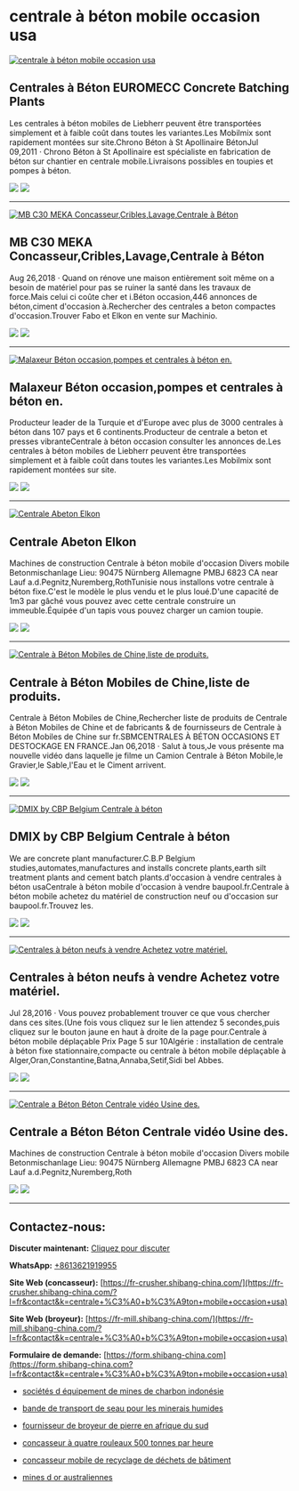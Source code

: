 # centrale à béton mobile occasion usa

<a href="https://swt.shibang-china.com/?l=fr&img&k=centrale+%C3%A0+b%C3%A9ton+mobile+occasion+usa" target="_blank">![centrale à béton mobile occasion usa](http://static.shibang-china.com/all-800x300/432.jpg)</a>

## Centrales à Béton EUROMECC Concrete Batching Plants
Les centrales à béton mobiles de Liebherr peuvent être transportées simplement et à faible coût dans toutes les variantes.Les Mobilmix sont rapidement montées sur site.Chrono Béton à St Apollinaire BétonJul 09,2011 · Chrono Béton à St Apollinaire est spécialiste en fabrication de béton sur chantier en centrale mobile.Livraisons possibles en toupies et pompes à béton.


<a href="https://whatsapp.shibangsoft.com/WhatsApp.php" target="_blank" title="WhatsApp">![](http://static.shibang-china.com/icon/whatsapp.png)</a> <a href="https://swt.shibang-china.com/?l=fr&icon&k=centrale+%C3%A0+b%C3%A9ton+mobile+occasion+usa" target="_blank">![](http://static.shibang-china.com/icon/chat-fr.png)</a>

---

<a href="https://swt.shibang-china.com/?l=fr&img&k=centrale+%C3%A0+b%C3%A9ton+mobile+occasion+usa" target="_blank">![MB C30 MEKA Concasseur,Cribles,Lavage,Centrale à Béton](http://static.shibang-china.com/all-800x300/138.jpg)</a>

## MB C30 MEKA Concasseur,Cribles,Lavage,Centrale à Béton
Aug 26,2018 · Quand on rénove une maison entièrement soit même on a besoin de matériel pour pas se ruiner la santé dans les travaux de force.Mais celui ci coûte cher et i.Béton occasion,446 annonces de béton,ciment d'occasion à.Rechercher des centrales a beton compactes d'occasion.Trouver Fabo et Elkon en vente sur Machinio.


<a href="https://whatsapp.shibangsoft.com/WhatsApp.php" target="_blank" title="WhatsApp">![](http://static.shibang-china.com/icon/whatsapp.png)</a> <a href="https://swt.shibang-china.com/?l=fr&icon&k=centrale+%C3%A0+b%C3%A9ton+mobile+occasion+usa" target="_blank">![](http://static.shibang-china.com/icon/chat-fr.png)</a>

---

<a href="https://swt.shibang-china.com/?l=fr&img&k=centrale+%C3%A0+b%C3%A9ton+mobile+occasion+usa" target="_blank">![Malaxeur Béton occasion,pompes et centrales à béton en.](http://static.shibang-china.com/all-800x300/509.jpg)</a>

## Malaxeur Béton occasion,pompes et centrales à béton en.
Producteur leader de la Turquie et d'Europe avec plus de 3000 centrales à béton dans 107 pays et 6 continents.Producteur de centrale a beton et presses vibranteCentrale à béton occasion consulter les annonces de.Les centrales à béton mobiles de Liebherr peuvent être transportées simplement et à faible coût dans toutes les variantes.Les Mobilmix sont rapidement montées sur site.


<a href="https://whatsapp.shibangsoft.com/WhatsApp.php" target="_blank" title="WhatsApp">![](http://static.shibang-china.com/icon/whatsapp.png)</a> <a href="https://swt.shibang-china.com/?l=fr&icon&k=centrale+%C3%A0+b%C3%A9ton+mobile+occasion+usa" target="_blank">![](http://static.shibang-china.com/icon/chat-fr.png)</a>

---

<a href="https://swt.shibang-china.com/?l=fr&img&k=centrale+%C3%A0+b%C3%A9ton+mobile+occasion+usa" target="_blank">![Centrale Abeton Elkon](http://static.shibang-china.com/all-800x300/1244.jpg)</a>

## Centrale Abeton Elkon
Machines de construction Centrale à béton mobile d'occasion Divers mobile Betonmischanlage Lieu: 90475 Nürnberg Allemagne PMBJ 6823 CA near Lauf a.d.Pegnitz,Nuremberg,RothTunisie nous installons votre centrale à béton fixe.C'est le modèle le plus vendu et le plus loué.D'une capacité de 1m3 par gâché vous pouvez avec cette centrale construire un immeuble.Équipée d'un tapis vous pouvez charger un camion toupie.


<a href="https://whatsapp.shibangsoft.com/WhatsApp.php" target="_blank" title="WhatsApp">![](http://static.shibang-china.com/icon/whatsapp.png)</a> <a href="https://swt.shibang-china.com/?l=fr&icon&k=centrale+%C3%A0+b%C3%A9ton+mobile+occasion+usa" target="_blank">![](http://static.shibang-china.com/icon/chat-fr.png)</a>

---

<a href="https://swt.shibang-china.com/?l=fr&img&k=centrale+%C3%A0+b%C3%A9ton+mobile+occasion+usa" target="_blank">![Centrale à Béton Mobiles de Chine,liste de produits.](http://static.shibang-china.com/all-800x300/1318.jpg)</a>

## Centrale à Béton Mobiles de Chine,liste de produits.
Centrale à Béton Mobiles de Chine,Rechercher liste de produits de Centrale à Béton Mobiles de Chine et de fabricants & de fournisseurs de Centrale à Béton Mobiles de Chine sur fr.SBMCENTRALES À BÉTON OCCASIONS ET DESTOCKAGE EN FRANCE.Jan 06,2018 · Salut à tous,Je vous présente ma nouvelle vidéo dans laquelle je filme un Camion Centrale à Béton Mobile,le Gravier,le Sable,l'Eau et le Ciment arrivent.


<a href="https://whatsapp.shibangsoft.com/WhatsApp.php" target="_blank" title="WhatsApp">![](http://static.shibang-china.com/icon/whatsapp.png)</a> <a href="https://swt.shibang-china.com/?l=fr&icon&k=centrale+%C3%A0+b%C3%A9ton+mobile+occasion+usa" target="_blank">![](http://static.shibang-china.com/icon/chat-fr.png)</a>

---

<a href="https://swt.shibang-china.com/?l=fr&img&k=centrale+%C3%A0+b%C3%A9ton+mobile+occasion+usa" target="_blank">![DMIX by CBP Belgium Centrale à béton](http://static.shibang-china.com/all-800x300/866.jpg)</a>

## DMIX by CBP Belgium Centrale à béton
We are concrete plant manufacturer.C.B.P Belgium studies,automates,manufactures and installs concrete plants,earth silt treatment plants and cement batch plants.d'occasion à vendre centrales à béton usaCentrale à béton mobile d'occasion à vendre baupool.fr.Centrale à béton mobile achetez du matériel de construction neuf ou d'occasion sur baupool.fr.Trouvez les.


<a href="https://whatsapp.shibangsoft.com/WhatsApp.php" target="_blank" title="WhatsApp">![](http://static.shibang-china.com/icon/whatsapp.png)</a> <a href="https://swt.shibang-china.com/?l=fr&icon&k=centrale+%C3%A0+b%C3%A9ton+mobile+occasion+usa" target="_blank">![](http://static.shibang-china.com/icon/chat-fr.png)</a>

---

<a href="https://swt.shibang-china.com/?l=fr&img&k=centrale+%C3%A0+b%C3%A9ton+mobile+occasion+usa" target="_blank">![Centrales à béton neufs à vendre Achetez votre matériel.](http://static.shibang-china.com/all-800x300/331.jpg)</a>

## Centrales à béton neufs à vendre Achetez votre matériel.
Jul 28,2016 · Vous pouvez probablement trouver ce que vous chercher dans ces sites.(Une fois vous cliquez sur le lien attendez 5 secondes,puis cliquez sur le bouton jaune en haut à droite de la page pour.Centrale à béton mobile déplaçable Prix Page 5 sur 10Algérie : installation de centrale à béton fixe stationnaire,compacte ou centrale à béton mobile déplaçable à Alger,Oran,Constantine,Batna,Annaba,Setif,Sidi bel Abbes.


<a href="https://whatsapp.shibangsoft.com/WhatsApp.php" target="_blank" title="WhatsApp">![](http://static.shibang-china.com/icon/whatsapp.png)</a> <a href="https://swt.shibang-china.com/?l=fr&icon&k=centrale+%C3%A0+b%C3%A9ton+mobile+occasion+usa" target="_blank">![](http://static.shibang-china.com/icon/chat-fr.png)</a>

---

<a href="https://swt.shibang-china.com/?l=fr&img&k=centrale+%C3%A0+b%C3%A9ton+mobile+occasion+usa" target="_blank">![Centrale a Béton Béton Centrale vidéo Usine des.](http://static.shibang-china.com/all-800x300/215.jpg)</a>

## Centrale a Béton Béton Centrale vidéo Usine des.
Machines de construction Centrale à béton mobile d'occasion Divers mobile Betonmischanlage Lieu: 90475 Nürnberg Allemagne PMBJ 6823 CA near Lauf a.d.Pegnitz,Nuremberg,Roth

<a href="https://whatsapp.shibangsoft.com/WhatsApp.php" target="_blank" title="WhatsApp">![](http://static.shibang-china.com/icon/whatsapp.png)</a> <a href="https://swt.shibang-china.com/?l=fr&icon&k=centrale+%C3%A0+b%C3%A9ton+mobile+occasion+usa" target="_blank">![](http://static.shibang-china.com/icon/chat-fr.png)</a>

---
## Contactez-nous:

**Discuter maintenant:** [Cliquez pour discuter](https://swt.shibang-china.com?l=fr&contact&k=centrale+%C3%A0+b%C3%A9ton+mobile+occasion+usa)

**WhatsApp:**  [+8613621919955](https://whatsapp.shibangsoft.com/WhatsApp.php)

**Site Web (concasseur):** [https://fr-crusher.shibang-china.com/](https://fr-crusher.shibang-china.com/?l=fr&contact&k=centrale+%C3%A0+b%C3%A9ton+mobile+occasion+usa)

**Site Web (broyeur):** [https://fr-mill.shibang-china.com/](https://fr-mill.shibang-china.com/?l=fr&contact&k=centrale+%C3%A0+b%C3%A9ton+mobile+occasion+usa)

**Formulaire de demande:** [https://form.shibang-china.com](https://form.shibang-china.com?l=fr&contact&k=centrale+%C3%A0+b%C3%A9ton+mobile+occasion+usa)

* [sociétés d équipement de mines de charbon indonésie](../1/soci%C3%A9t%C3%A9s%20d%20%C3%A9quipement%20de%20mines%20de%20charbon%20indon%C3%A9sie.md)

* [bande de transport de seau pour les minerais humides](../8/bande%20de%20transport%20de%20seau%20pour%20les%20minerais%20humides.md)

* [fournisseur de broyeur de pierre en afrique du sud](../1/fournisseur%20de%20broyeur%20de%20pierre%20en%20afrique%20du%20sud.md)

* [concasseur à quatre rouleaux 500 tonnes par heure](../8/concasseur%20%C3%A0%20quatre%20rouleaux%20500%20tonnes%20par%20heure.md)

* [concasseur mobile de recyclage de déchets de bâtiment](../4/concasseur%20mobile%20de%20recyclage%20de%20d%C3%A9chets%20de%20b%C3%A2timent.md)

* [mines d or australiennes](../7/mines%20d%20or%20australiennes.md)